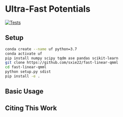 # Ultra-Fast Potentials

[![Tests](https://github.com/sxie22/fast-linear-qmml/workflows/Tests/badge.svg)](https://github.com/sxie22/fast-linear-qmml/actions)

## Setup
```bash
conda create --name uf python=3.7
conda activate uf
pip install numpy scipy tqdm ase pandas scikit-learn
git clone https://github.com/sxie22/fast-linear-qmml
cd fast-linear-qmml
python setup.py sdist
pip install -e .
```
## Basic Usage

## Citing This Work

